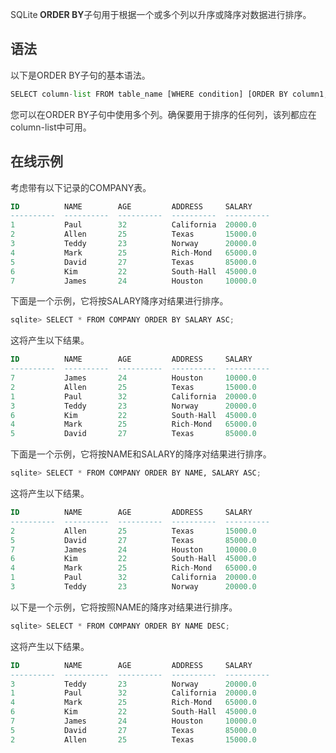 <font style="color:rgb(51, 51, 51);">SQLite</font>**<font style="color:rgb(51, 51, 51);"> ORDER BY</font>**<font style="color:rgb(51, 51, 51);">子句用于根据一个或多个列以升序或降序对数据进行排序。</font>

## <font style="color:rgb(51, 51, 51);">语法</font>
<font style="color:rgb(51, 51, 51);">以下是ORDER BY子句的基本语法。</font>

```python
SELECT column-list FROM table_name [WHERE condition] [ORDER BY column1, column2, .. columnN] [ASC | DESC];
```

<font style="color:rgb(51, 51, 51);">您可以在ORDER BY子句中使用多个列。确保要用于排序的任何列，该列都应在column-list中可用。</font>

## <font style="color:rgb(51, 51, 51);">在线示例</font>
<font style="color:rgb(51, 51, 51);">考虑带有以下记录的COMPANY表。</font>

```sql
ID          NAME        AGE         ADDRESS     SALARY
----------  ----------  ----------  ----------  ----------
1           Paul        32          California  20000.0
2           Allen       25          Texas       15000.0
3           Teddy       23          Norway      20000.0
4           Mark        25          Rich-Mond   65000.0
5           David       27          Texas       85000.0
6           Kim         22          South-Hall  45000.0
7           James       24          Houston     10000.0
```

<font style="color:rgb(51, 51, 51);">下面是一个示例，它将按SALARY降序对结果进行排序。</font>

```python
sqlite> SELECT * FROM COMPANY ORDER BY SALARY ASC;
```

<font style="color:rgb(51, 51, 51);">这将产生以下结果。</font>

```sql
ID          NAME        AGE         ADDRESS     SALARY
----------  ----------  ----------  ----------  ----------
7           James       24          Houston     10000.0
2           Allen       25          Texas       15000.0
1           Paul        32          California  20000.0
3           Teddy       23          Norway      20000.0
6           Kim         22          South-Hall  45000.0
4           Mark        25          Rich-Mond   65000.0
5           David       27          Texas       85000.0
```

<font style="color:rgb(51, 51, 51);">下面是一个示例，它将按NAME和SALARY的降序对结果进行排序。</font>

```python
sqlite> SELECT * FROM COMPANY ORDER BY NAME, SALARY ASC;
```

<font style="color:rgb(51, 51, 51);">这将产生以下结果。</font>

```sql
ID          NAME        AGE         ADDRESS     SALARY
----------  ----------  ----------  ----------  ----------
2           Allen       25          Texas       15000.0
5           David       27          Texas       85000.0
7           James       24          Houston     10000.0
6           Kim         22          South-Hall  45000.0
4           Mark        25          Rich-Mond   65000.0
1           Paul        32          California  20000.0
3           Teddy       23          Norway      20000.0
```

<font style="color:rgb(51, 51, 51);">以下是一个示例，它将按照NAME的降序对结果进行排序。</font>

```python
sqlite> SELECT * FROM COMPANY ORDER BY NAME DESC;
```

<font style="color:rgb(51, 51, 51);">这将产生以下结果。</font>

```sql
ID          NAME        AGE         ADDRESS     SALARY
----------  ----------  ----------  ----------  ----------
3           Teddy       23          Norway      20000.0
1           Paul        32          California  20000.0
4           Mark        25          Rich-Mond   65000.0
6           Kim         22          South-Hall  45000.0
7           James       24          Houston     10000.0
5           David       27          Texas       85000.0
2           Allen       25          Texas       15000.0
```

